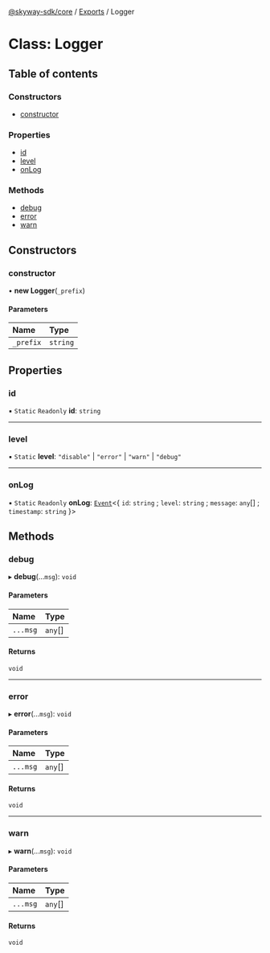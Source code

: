 [@skyway-sdk/core](../README.md) / [Exports](../modules.md) / Logger

# Class: Logger

## Table of contents

### Constructors

- [constructor](Logger.md#constructor)

### Properties

- [id](Logger.md#id)
- [level](Logger.md#level)
- [onLog](Logger.md#onlog)

### Methods

- [debug](Logger.md#debug)
- [error](Logger.md#error)
- [warn](Logger.md#warn)

## Constructors

### constructor

• **new Logger**(`_prefix`)

#### Parameters

| Name | Type |
| :------ | :------ |
| `_prefix` | `string` |

## Properties

### id

▪ `Static` `Readonly` **id**: `string`

___

### level

▪ `Static` **level**: ``"disable"`` \| ``"error"`` \| ``"warn"`` \| ``"debug"``

___

### onLog

▪ `Static` `Readonly` **onLog**: [`Event`](Event.md)<{ `id`: `string` ; `level`: `string` ; `message`: `any`[] ; `timestamp`: `string`  }\>

## Methods

### debug

▸ **debug**(...`msg`): `void`

#### Parameters

| Name | Type |
| :------ | :------ |
| `...msg` | `any`[] |

#### Returns

`void`

___

### error

▸ **error**(...`msg`): `void`

#### Parameters

| Name | Type |
| :------ | :------ |
| `...msg` | `any`[] |

#### Returns

`void`

___

### warn

▸ **warn**(...`msg`): `void`

#### Parameters

| Name | Type |
| :------ | :------ |
| `...msg` | `any`[] |

#### Returns

`void`
